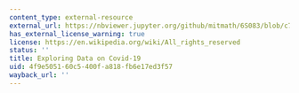 ```yaml
---
content_type: external-resource
external_url: https://nbviewer.jupyter.org/github/mitmath/6S083/blob/c7e60979a98ea733d144483a296687a6370a333d/lectures/live/01%20-%20Exploring%20COVID-19%20data.ipynb
has_external_license_warning: true
license: https://en.wikipedia.org/wiki/All_rights_reserved
status: ''
title: Exploring Data on Covid-19
uid: 4f9e5051-60c5-400f-a818-fb6e17ed3f57
wayback_url: ''
---
```

